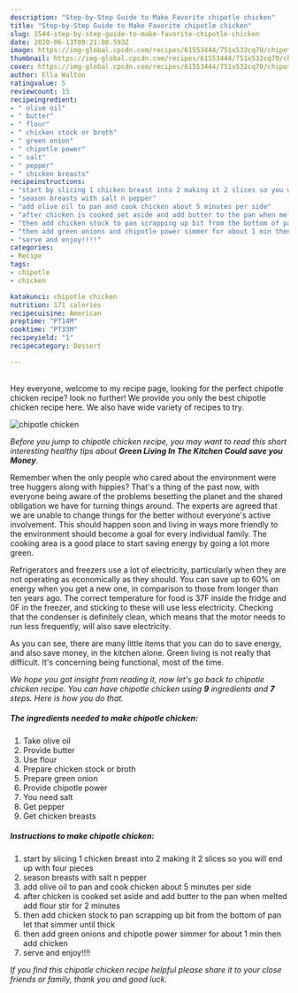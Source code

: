 ```yaml
---
description: "Step-by-Step Guide to Make Favorite chipotle chicken"
title: "Step-by-Step Guide to Make Favorite chipotle chicken"
slug: 1544-step-by-step-guide-to-make-favorite-chipotle-chicken
date: 2020-06-13T09:21:08.593Z
image: https://img-global.cpcdn.com/recipes/61553444/751x532cq70/chipotle-chicken-recipe-main-photo.jpg
thumbnail: https://img-global.cpcdn.com/recipes/61553444/751x532cq70/chipotle-chicken-recipe-main-photo.jpg
cover: https://img-global.cpcdn.com/recipes/61553444/751x532cq70/chipotle-chicken-recipe-main-photo.jpg
author: Ella Walton
ratingvalue: 5
reviewcount: 15
recipeingredient:
- " olive oil"
- " butter"
- " flour"
- " chicken stock or broth"
- " green onion"
- " chipotle power"
- " salt"
- " pepper"
- " chicken breasts"
recipeinstructions:
- "start by slicing 1 chicken breast into 2 making it 2 slices so you will end up with four pieces"
- "season breasts with salt n pepper"
- "add olive oil to pan and cook chicken about 5 minutes per side"
- "after chicken is cooked set aside and add butter to the pan when melted add flour stir for 2 minutes"
- "then add chicken stock to pan scrapping up bit from the bottom of pan let that simmer until thick"
- "then add green onions and chipotle power simmer for about 1 min then add chicken"
- "serve and enjoy!!!!"
categories:
- Recipe
tags:
- chipotle
- chicken

katakunci: chipotle chicken 
nutrition: 171 calories
recipecuisine: American
preptime: "PT14M"
cooktime: "PT33M"
recipeyield: "1"
recipecategory: Dessert

---
```

<br>
Hey everyone, welcome to my recipe page, looking for the perfect chipotle chicken recipe? look no further! We provide you only the best chipotle chicken recipe here. We also have wide variety of recipes to try.
<br>


![chipotle chicken](https://img-global.cpcdn.com/recipes/61553444/751x532cq70/chipotle-chicken-recipe-main-photo.jpg)

<i>Before you jump to chipotle chicken recipe, you may want to read this short interesting healthy tips about 
<strong>Green Living In The Kitchen Could save you Money</strong>.</i>
</br>

Remember when the only people who cared about the environment were tree huggers along with hippies? That's a thing of the past now, with everyone being aware of the problems besetting the planet and the shared obligation we have for turning things around. The experts are agreed that we are unable to change things for the better without everyone's active involvement. This should happen soon and living in ways more friendly to the environment should become a goal for every individual family. The cooking area is a good place to start saving energy by going a lot more green.

Refrigerators and freezers use a lot of electricity, particularly when they are not operating as economically as they should. You can save up to 60% on energy when you get a new one, in comparison to those from longer than ten years ago. The correct temperature for food is 37F inside the fridge and 0F in the freezer, and sticking to these will use less electricity. Checking that the condenser is definitely clean, which means that the motor needs to run less frequently, will also save electricity.

As you can see, there are many little items that you can do to save energy, and also save money, in the kitchen alone. Green living is not really that difficult. It's concerning being functional, most of the time.


<i>We hope you got insight from reading it, now let's go back to chipotle chicken recipe. You can have chipotle chicken using <strong>9</strong> ingredients and <strong>7</strong> steps. Here is how you do that.
</i>

##### The ingredients needed to make chipotle chicken:

1. Take  olive oil
1. Provide  butter
1. Use  flour
1. Prepare  chicken stock or broth
1. Prepare  green onion
1. Provide  chipotle power
1. You need  salt
1. Get  pepper
1. Get  chicken breasts


##### Instructions to make chipotle chicken:

1. start by slicing 1 chicken breast into 2 making it 2 slices so you will end up with four pieces
1. season breasts with salt n pepper
1. add olive oil to pan and cook chicken about 5 minutes per side
1. after chicken is cooked set aside and add butter to the pan when melted add flour stir for 2 minutes
1. then add chicken stock to pan scrapping up bit from the bottom of pan let that simmer until thick
1. then add green onions and chipotle power simmer for about 1 min then add chicken
1. serve and enjoy!!!!


<i>If you find this chipotle chicken recipe helpful please share it to your close friends or family, thank you and good luck.</i>
